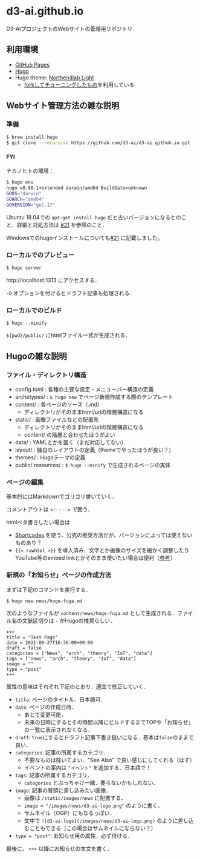 # d3-ai.github.io
D3-AIプロジェクトのWebサイトの管理用リポジトリ

## 利用環境

- [GitHub Pages](https://docs.github.com/ja/pages/getting-started-with-github-pages/about-github-pages)
- [Hugo](https://gohugo.io/)
- Hugo theme: [Northendlab Light](https://github.com/gethugothemes/northendlab-light)
  - [forkしてチューニングしたもの](https://github.com/takasehideki/northendlab-light)を利用している

## Webサイト管理方法の雑な説明

### 準備

```bash
$ brew install hugo
$ git clone --recursive https://github.com/d3-ai/d3-ai.github.io.git
```

#### FYI

ナカノヒトの環境：

```bash
$ hugo env
hugo v0.88.1+extended darwin/amd64 BuildDate=unknown
GOOS="darwin"
GOARCH="amd64"
GOVERSION="go1.17"
```

Ubuntu 18.04での `apt-get install hugo` だと古いバージョンになるとのこと．詳細と対処方法は [#21](https://github.com/d3-ai/d3-ai.github.io/issues/21) を参照のこと．

Windowsでのhugoインストールについても[#21](https://github.com/d3-ai/d3-ai.github.io/issues/21) に記載しました。

### ローカルでのプレビュー

```bash
$ hugo server
```

http://localhost:1313 にアクセスする．

`-D` オプションを付けるとドラフト記事も処理される．

### ローカルでのビルド

```
$ hugo --minify
```

`${pwd}/public/` にhtmlファイル一式が生成される．

## Hugoの雑な説明

### ファイル・ディレクトリ構造

- config.toml : 各種の主要な設定・メニューバー構造の定義
- archetypes/ : `$ hugo new` でページ新規作成する際のテンプレート
- content/ : 各ページのソース（.md）
  - ディレクトリがそのままhtml/urlの階層構造になる
- static/ : 画像ファイルなどの配置先
  - ディレクトリがそのままhtml/urlの階層構造になる
  - content/ の階層と合わせたほうがよい
- data/ : YAMLとかを置く（まだ対応してない）
- layout/ : 独自のレイアウトの定義（themeでやったほうが良い？）
- themes/ : Hugoテーマの定義
- public/ resources/ : `$ hugo --minify` で生成されるページの実体

### ページの編集

基本的にはMarkdownでゴリゴリ書いていく．

コメントアウトは `<!--` `-->` で囲う．

htmlベタ書きしたい場合は
- [Shortcodes](https://gohugo.io/content-management/shortcodes/) を使う．公式の推奨方法だが，バージョンによっては使えないものあり？
- `{{< rawhtml >}}` を導入済み．文字とか画像のサイズを細かく調整したりYouTube等のembed linkとかそのまま使いたい場合は便利（[参考](https://github.com/toppers/hakoniwa/issues/5)）

### 新規の「お知らせ」ページの作成方法

まずは下記のコマンドを実行する．

```bash
$ hugo new news/hoge-fuga.md
```

次のようなファイルが `content/news/hoge-fuga.md` として生成される．ファイル名の文脈区切りは `-` がHugoの推奨らしい．

```
+++
title = "Test Page"
date = 2021-09-27T16:36:09+09:00
draft = false
categories = ["News", "arch", "theory", "IoT", "data"]
tags = ["news", "arch", "theory", "IoT", "data"]
image = ""
type = "post"
+++

```

属性の意味はそれぞれ下記のとおり．適宜で修正していく．

- `title`: ページのタイトル．日本語可．
- `date`: ページの作成日時．
  - あとで変更可能．
  - 未来の日時にするとその時間以降にビルドするまでTOPや「お知らせ」の一覧に表示されなくなる．
- `draft`: `true`にするとドラフト記事下書き扱いになる．基本は`false`のままで良い．
- `categories`: 記事の所属するカテゴリ．
  - 不要なものは除いてよい．"See Also" で良い感じにしてくれる（はず）
  - イベントの案内は `"イベント"` を追加する．日本語で！
- `tags`: 記事の所属するカテゴリ．
  - `categories` とぶっちゃけ一緒．要らないかもしれない．
- `image`: 記事の冒頭に差し込みたい画像．
  - 画像は `/static/images/news` に配置する．
  - `image = "/images/news/d3-ai-logo.png"` のように書く．
  - サムネイル（OGP）にもなるっぽい．
  - 文中で `![d3-ai-logo](/images/news/d3-ai-logo.png)` のように差し込むこともできる（この場合はサムネイルにならない？）
- `type = "post"`: お知らせ用の属性．必ず付ける．

最後に， `+++` 以降にお知らせの本文を書く．
